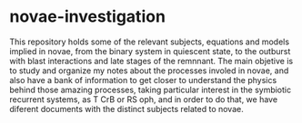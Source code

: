 # novae-investigation
This repository holds some of the relevant subjects, equations and models implied in novae, from the binary system in quiescent state, to the outburst with blast interactions and late stages of the remnnant. The main objetive is to study and organize my notes about the processes involed in novae, and also have a bank of information to get closer to understand the physics behind those amazing processes, taking particular interest in the symbiotic recurrent systems, as T CrB or RS oph, and in order to do that, we have diferent documents with the distinct subjects related to novae.

